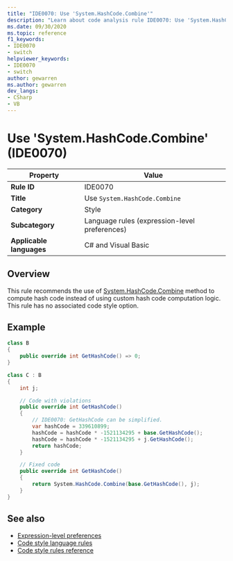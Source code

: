 ```yaml
---
title: "IDE0070: Use 'System.HashCode.Combine'"
description: "Learn about code analysis rule IDE0070: Use 'System.HashCode.Combine'"
ms.date: 09/30/2020
ms.topic: reference
f1_keywords:
- IDE0070
- switch
helpviewer_keywords:
- IDE0070
- switch
author: gewarren
ms.author: gewarren
dev_langs:
- CSharp
- VB
---
```

# Use 'System.HashCode.Combine' (IDE0070)

|Property|Value|
|-|-|
| **Rule ID** | IDE0070 |
| **Title** | Use `System.HashCode.Combine` |
| **Category** | Style |
| **Subcategory** | Language rules (expression-level preferences) |
| **Applicable languages** | C# and Visual Basic |

## Overview

This rule recommends the use of [System.HashCode.Combine](/dotnet/api/system.hashcode.combine) method to compute hash code instead of using custom hash code computation logic. This rule has no associated code style option.

## Example

```csharp
class B
{
    public override int GetHashCode() => 0;
}

class C : B
{
    int j;

    // Code with violations
    public override int GetHashCode()
    {
        // IDE0070: GetHashCode can be simplified.
        var hashCode = 339610899;
        hashCode = hashCode * -1521134295 + base.GetHashCode();
        hashCode = hashCode * -1521134295 + j.GetHashCode();
        return hashCode;
    }

    // Fixed code
    public override int GetHashCode()
    {
        return System.HashCode.Combine(base.GetHashCode(), j);
    }
}
```

## See also

- [Expression-level preferences](expression-level-preferences.md)
- [Code style language rules](language-rules.md)
- [Code style rules reference](index.md)
